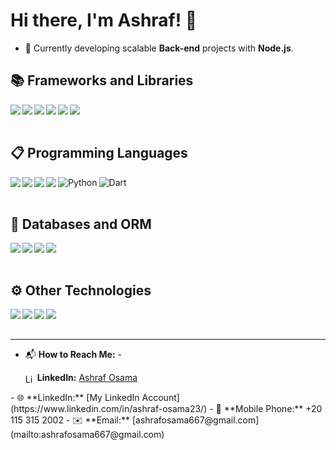 # Hi there, I'm Ashraf! 👋


- 🔭 Currently developing scalable **Back-end** projects with **Node.js**.


## 📚 Frameworks and Libraries 
<img align="left" src="https://img.shields.io/badge/node.js-6DA55F?style=for-the-badge&logo=node.js&logoColor=white"/>
<img align="left" src="https://img.shields.io/badge/express.js-%23404d59.svg?style=for-the-badge&logo=express&logoColor=%2361DAFB"/>
<img align="left" src="https://img.shields.io/badge/nestjs-%23E0234E.svg?style=for-the-badge&logo=nestjs&logoColor=white"/>
<img align="left" src="https://img.shields.io/badge/Socket.io-black?style=for-the-badge&logo=socket.io&badgeColor=010101"/>
<img align="left" src="https://img.shields.io/badge/-GraphQL-E10098?style=for-the-badge&logo=graphql&logoColor=white"/>
<img align="left" src="https://img.shields.io/badge/EJS-4B8BBE?style=for-the-badge&logo=javascript&logoColor=white"/>

<br/>
<br/>

## 📋 Programming Languages 
<img align="left" src="https://img.shields.io/badge/javascript-%23323330.svg?style=for-the-badge&logo=javascript&logoColor=%23F7DF1E"/>
<img align="left" src="https://img.shields.io/badge/typescript-%23007ACC.svg?style=for-the-badge&logo=typescript&logoColor=white"/>
<img align="left" src="https://img.shields.io/badge/php-%23777BB4.svg?style=for-the-badge&logo=php&logoColor=white"/>
<img align="left" src="https://img.shields.io/badge/c++-%2300599C.svg?style=for-the-badge&logo=c%2B%2B&logoColor=white"/>
<img align="left" src="https://img.shields.io/badge/python-%2314354C.svg?style=for-the-badge&logo=python&logoColor=white" alt="Python"/>
<img align="left" src="https://img.shields.io/badge/dart-%230175C2.svg?style=for-the-badge&logo=dart&logoColor=white" alt="Dart"/>

<br/>
<br/>

## 💾 Databases and ORM
<img align="left" src="https://img.shields.io/badge/MongoDB-%234ea94b.svg?style=for-the-badge&logo=mongodb&logoColor=white"/>
<img align="left" src="https://img.shields.io/badge/postgres-%23316192.svg?style=for-the-badge&logo=postgresql&logoColor=white"/>
<img align="left" src="https://img.shields.io/badge/mysql-%2300f.svg?style=for-the-badge&logo=mysql&logoColor=white"/>
<img align="left" src="https://img.shields.io/badge/SQL-CC2927?style=for-the-badge&logo=microsoft-sql-server&logoColor=white"/>

<br/>
<br/>

## ⚙️ Other Technologies 
<img align="left" src="https://img.shields.io/badge/HTML-E34F26?style=for-the-badge&logo=html5&logoColor=white"/>
<img align="left" src="https://img.shields.io/badge/CSS-1572B6?style=for-the-badge&logo=css3&logoColor=white"/>
<img align="left" src="https://img.shields.io/badge/git-F05032?style=for-the-badge&logo=git&logoColor=white"/>
<img align="left" src="https://img.shields.io/badge/GitHub-181717?style=for-the-badge&logo=github&logoColor=white"/>

<br/>
<br/>

---

- 📬 **How to Reach Me:**
  -<p align="left">
  <img align="center" src="https://raw.githubusercontent.com/rahuldkjain/github-profile-readme-generator/master/src/images/icons/Social/linked-in-alt.svg" alt="LinkedIn" height="15" width="15" />
  **LinkedIn:** [Ashraf Osama](https://www.linkedin.com/in/ashraf-osama23/)
</p>
  - 🌐 **LinkedIn:** [My LinkedIn Account](https://www.linkedin.com/in/ashraf-osama23/)
  - 📱 **Mobile Phone:** +20 115 315 2002
  - ✉️ **Email:** [ashrafosama667@gmail.com](mailto:ashrafosama667@gmail.com)
